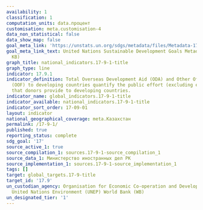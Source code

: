 ```yaml
---
availability: 1
classification: 1
computation_units: data.процент
customisation: meta.customisation-4
data_non_statistical: false
data_show_map: false
goal_meta_link: 'https://unstats.un.org/sdgs/metadata/files/Metadata-17-09-01.pdf '
goal_meta_link_text: United Nations Sustainable Development Goals Metadata (PDF 209
  KB)
graph_title: national_indicators.17-9-1-title
graph_type: line
indicator: 17.9.1
indicator_definition: Total Overseas Development Aid (ODA) and Other Official Flows
  (OOF) to developing countries quantify the public effort (excluding export credits)
  that donors provide to developing countries.
indicator_name: global_indicators.17-9-1-title
indicator_available: national_indicators.17-9-1-title
indicator_sort_order: 17-09-01
layout: indicator
national_geographical_coverage: meta.Казахстан
permalink: /17-9-1/
published: true
reporting_status: complete
sdg_goal: '17'
source_active_1: true
source_compilation_1: sources.17-9-1-source_compilation_1
source_data_1: Министерство иностранных дел РК
source_implementation_1: sources.17-9-1-source_implementation_1
tags: []
target: global_targets.17-9-title
target_id: '17.9'
un_custodian_agency: Organisation for Economic Co-operation and Development (OECD)
  United Nations Environment (UNEP) World Bank (WB)
un_designated_tier: '1'
---
```

